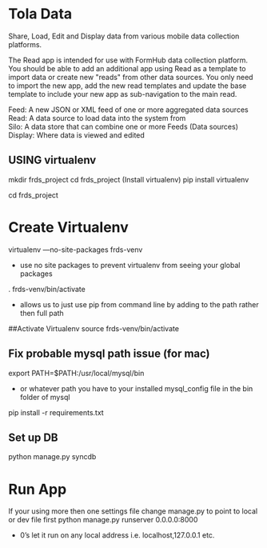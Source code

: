 Tola Data
====
Share, Load, Edit and Display data from various mobile data collection platforms.

The Read app is intended for use with FormHub data collection platform.  You should be able
to add an additional app using Read as a template to import data or create new "reads"
from other data sources.  You only need to import the new app, add the new read templates
and update the base template to include your new app as sub-navigation to the main read.

Feed: A new JSON or XML feed of one or more aggregated data sources<br>
Read: A data source to load data into the system from<br>
Silo: A data store that can combine one or more Feeds (Data sources)<br>
Display: Where data is viewed and edited<br>

## USING virtualenv
mkdir frds_project
cd frds_project
(Install virtualenv)
pip install virtualenv

cd frds_project

# Create Virtualenv
virtualenv —no-site-packages frds-venv
* use no site packages to prevent virtualenv from seeing your global packages

. frds-venv/bin/activate
* allows us to just use pip from command line by adding to the path rather then full path

##Activate Virtualenv
source frds-venv/bin/activate

## Fix probable mysql path issue (for mac)
export PATH=$PATH:/usr/local/mysql/bin
* or whatever path you have to your installed mysql_config file in the bin folder of mysql

pip install -r requirements.txt

## Set up DB
python manage.py syncdb

# Run App
If your using more then one settings file change manage.py to point to local or dev file first
python manage.py runserver 0.0.0.0:8000
* 0’s let it run on any local address i.e. localhost,127.0.0.1 etc.
